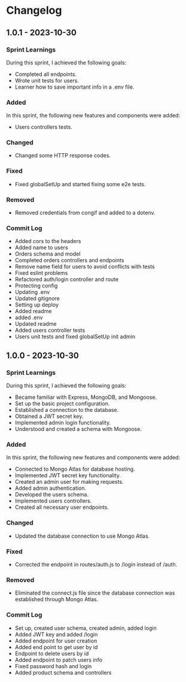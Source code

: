 # Changelog

## 1.0.1 - 2023-10-30

### Sprint Learnings

During this sprint, I achieved the following goals:

- Completed all endpoints.
- Wrote unit tests for users.
- Learner how to save important info in a .env file.

### Added

In this sprint, the following new features and components were added:

- Users controllers tests.

### Changed

- Changed some HTTP response codes.

### Fixed

- Fixed globalSetUp and started fixing some e2e tests.

### Removed

- Removed credentials from congif and added to a dotenv.

### Commit Log

- Added cors to the headers
- Added name to users
- Orders schema and model
- Completed orders controllers and endpoints
- Remove name field for users to avoid conflicts with tests
- Fixed eslint problems
- Refactored auth/login controller and route
- Protecting config
- Updating .env
- Updated gitignore
- Setting up deploy
- Added readme
- added .env
- Updated readme
- Added users controller tests
- Users unit tests and fixed globalSetUp init admin

## 1.0.0 - 2023-10-30

### Sprint Learnings

During this sprint, I achieved the following goals:

- Became familiar with Express, MongoDB, and Mongoose.
- Set up the basic project configuration.
- Established a connection to the database.
- Obtained a JWT secret key.
- Implemented admin login functionality.
- Understood and created a schema with Mongoose.

### Added

In this sprint, the following new features and components were added:

- Connected to Mongo Atlas for database hosting.
- Implemented JWT secret key functionality.
- Created an admin user for making requests.
- Added admin authentication.
- Developed the users schema.
- Implemented users controllers.
- Created all necessary user endpoints.

### Changed

- Updated the database connection to use Mongo Atlas.

### Fixed

- Corrected the endpoint in routes/auth.js to /login instead of /auth.

### Removed

- Eliminated the connect.js file since the database connection was established through Mongo Atlas.

### Commit Log

- Set up, created user schema, created admin, added login
- Added JWT key and added /login
- Added endpoint for user creation
- Added end point to get user by id
- Endpoint to delete users by id
- Added endpoint to patch users info
- Fixed password hash and login
- Added product schema and controllers

<!-- git log --since="1 week ago" --reverse --pretty=format:"%h %an %ad %s" -->